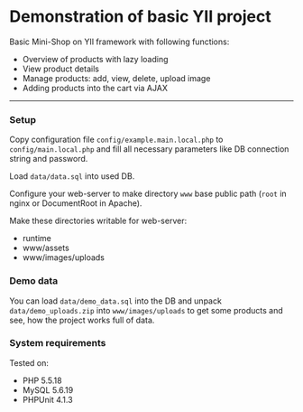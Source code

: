 Demonstration of basic YII project
===============

Basic Mini-Shop on YII framework with following functions:

* Overview of products with lazy loading
* View product details
* Manage products: add, view, delete, upload image
* Adding products into the cart via AJAX

-----------------------------


### Setup

Copy configuration file `config/example.main.local.php` to `config/main.local.php` and fill all necessary parameters like DB connection string and password.

Load `data/data.sql` into used DB.

Configure your web-server to make directory `www` base public path (`root` in nginx or DocumentRoot in Apache).

Make these directories writable for web-server:
* runtime
* www/assets
* www/images/uploads


### Demo data

You can load `data/demo_data.sql` into the DB and unpack `data/demo_uploads.zip` into `www/images/uploads` to get some products and see, how the project works full of data.


### System requirements

Tested on:

* PHP 5.5.18
* MySQL 5.6.19
* PHPUnit 4.1.3
